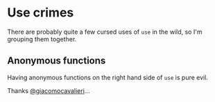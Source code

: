# Use crimes

There are probably quite a few cursed uses of `use` in the wild, so I'm grouping them
together.

## Anonymous functions

Having anonymous functions on the right hand side of `use` is pure evil.

Thanks [@giacomocavalieri](https://github.com/giacomocavalieri)...
